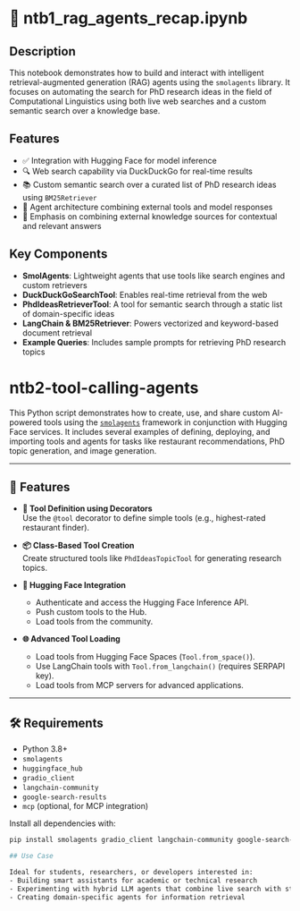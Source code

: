 # 📘 ntb1_rag_agents_recap.ipynb

## Description

This notebook demonstrates how to build and interact with intelligent retrieval-augmented generation (RAG) agents using the `smolagents` library. It focuses on automating the search for PhD research ideas in the field of Computational Linguistics using both live web searches and a custom semantic search over a knowledge base.

## Features

- ✅ Integration with Hugging Face for model inference
- 🔍 Web search capability via DuckDuckGo for real-time results
- 📚 Custom semantic search over a curated list of PhD research ideas using `BM25Retriever`
- 🤖 Agent architecture combining external tools and model responses
- 🧠 Emphasis on combining external knowledge sources for contextual and relevant answers

## Key Components

- **SmolAgents**: Lightweight agents that use tools like search engines and custom retrievers  
- **DuckDuckGoSearchTool**: Enables real-time retrieval from the web  
- **PhdIdeasRetrieverTool**: A tool for semantic search through a static list of domain-specific ideas  
- **LangChain & BM25Retriever**: Powers vectorized and keyword-based document retrieval  
- **Example Queries**: Includes sample prompts for retrieving PhD research topics  


# ntb2-tool-calling-agents

This Python script demonstrates how to create, use, and share custom AI-powered tools using the [`smolagents`](https://pypi.org/project/smolagents/) framework in conjunction with Hugging Face services. It includes several examples of defining, deploying, and importing tools and agents for tasks like restaurant recommendations, PhD topic generation, and image generation.

---

## 🚀 Features

- **🔧 Tool Definition using Decorators**  
  Use the `@tool` decorator to define simple tools (e.g., highest-rated restaurant finder).

- **📦 Class-Based Tool Creation**  
  Create structured tools like `PhdIdeasTopicTool` for generating research topics.

- **🤗 Hugging Face Integration**  
  - Authenticate and access the Hugging Face Inference API.
  - Push custom tools to the Hub.
  - Load tools from the community.

- **🌐 Advanced Tool Loading**
  - Load tools from Hugging Face Spaces (`Tool.from_space()`).
  - Use LangChain tools with `Tool.from_langchain()` (requires SERPAPI key).
  - Load tools from MCP servers for advanced applications.

---

## 🛠️ Requirements

- Python 3.8+
- `smolagents`
- `huggingface_hub`
- `gradio_client`
- `langchain-community`
- `google-search-results`
- `mcp` (optional, for MCP integration)

Install all dependencies with:

```bash
pip install smolagents gradio_client langchain-community google-search-results "smolagents[mcp]"

## Use Case

Ideal for students, researchers, or developers interested in:
- Building smart assistants for academic or technical research
- Experimenting with hybrid LLM agents that combine live search with static knowledge
- Creating domain-specific agents for information retrieval
